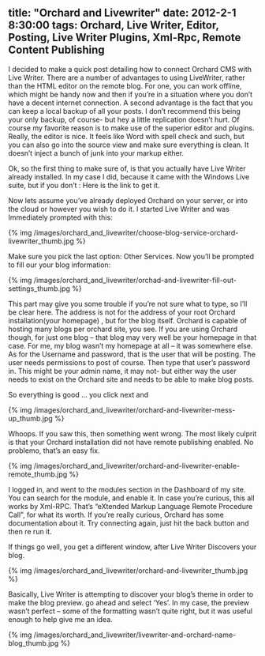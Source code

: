 title: "Orchard and Livewriter"
date: 2012-2-1 8:30:00
tags: Orchard, Live Writer, Editor, Posting, Live Writer Plugins, Xml-Rpc, Remote Content Publishing
---

I decided to make a quick post detailing how to connect Orchard CMS with Live Writer. There are a number of advantages to using LiveWriter, rather than the HTML editor on the remote blog. For one, you can work offline, which might be handy now and then if you’re in a situation where you don’t have a decent internet connection. A second advantage is the fact that you can keep a local backup of all your posts. I don’t recommend this being your only backup, of course- but hey a little replication doesn’t hurt. Of course my favorite reason is to make use of the superior editor and plugins. Really, the editor is nice. It feels like Word with spell check and such, but you can also go into the source view and make sure everything is clean. It doesn’t inject a bunch of junk into your markup either.

Ok, so the first thing to make sure of, is that you actually have Live Writer already installed. In my case I did, because it came with the Windows Live suite, but if you don’t : Here is the link to get it.

Now lets assume you’ve already deployed Orchard on your server, or into the cloud or however you wish to do it. I started Live Writer and was Immediately prompted with this:

{% img /images/orchard_and_livewriter/choose-blog-service-orchard-livewriter_thumb.jpg %}

Make sure you pick the last option: Other Services. Now you’ll be prompted to fill our your blog information:


{% img /images/orchard_and_livewriter/orchad-and-livewriter-fill-out-settings_thumb.jpg %}

This part may give you some trouble if you’re not sure what to type, so I’ll be clear here. The address is not for the address of your root Orchard installation(your homepage) , but for the blog itself. Orchard is capable of hosting many blogs per orchard site, you see. If you are using Orchard though, for just one blog – that blog may very well be your homepage in that case. For me, my blog wasn’t my homepage at all – it was somewhere else. As for the Username and password, that is the user that will be posting. The user needs permissions to post of course. Then type that user’s password in. This might be your admin name, it may not- but either way the user needs to exist on the Orchard site and needs to be able to make blog posts.

So everything is good … you click next and

{% img /images/orchard_and_livewriter/orchard-and-livewriter-mess-up_thumb.jpg %}

Whoops. If you saw this, then something went wrong. The most likely culprit is that your Orchard installation did not have remote publishing enabled. No problemo, that’s an easy fix.

{% img /images/orchard_and_livewriter/orchard-and-livewriter-enable-remote_thumb.jpg %}

I logged in, and went to the modules section in the Dashboard of my site. You can search for the module, and enable it. In case you’re curious, this all works by Xml-RPC. That’s “eXtended Markup Language Remote Procedure Call”, for what its worth. If you’re really curious, Orchard has some documentation about it. Try connecting again, just hit the back button and then re run it.

If things go well, you get a different window, after Live Writer Discovers your blog.

{% img /images/orchard_and_livewriter/orchard-and-livewriter_thumb.jpg %}

Basically, Live Writer is attempting to discover your blog’s theme in order to make the blog preview. go ahead and select ‘Yes’. In my case, the preview wasn’t perfect – some of the formatting wasn’t quite right, but it was useful enough to help give me an idea.


{% img /images/orchard_and_livewriter/livewriter-and-orchard-name-blog_thumb.jpg %}


